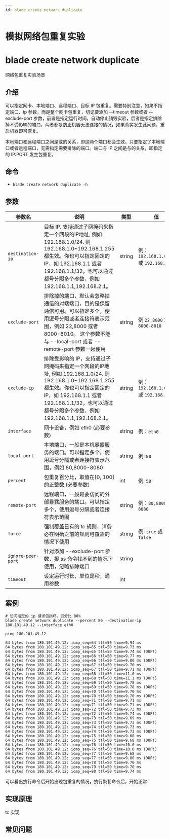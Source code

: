 ```yaml
---
id: blade create network duplicate
---
```


# 模拟网络包重复实验

# blade create network duplicate
网络包重复实验场景

## 介绍
可以指定网卡、本地端口、远程端口、目标 IP 包重复。需要特别注意，如果不指定端口、ip 参数，而是整个网卡包重复，切记要添加 --timeout 参数或者 --exclude-port 参数，前者是指定运行时间，自动停止销毁实验，后者是指定排除掉不受影响的端口，两者都是防止机器无法连接的情况，如果真实发生此问题，重启机器即可恢复。

本地端口和远程端口之间是或的关系，即这两个端口都会生效，只要指定了本地端口或者远程端口，无需指定需要排除的端口。端口与 IP 之间是与的关系，即指定的 IP:PORT 发生包重复。

## 命令
* `blade create network duplicate -h`

## 参数

| 参数名                | 说明                                                                                                                                                                        | 类型     | 值                                  |
|--------------------|---------------------------------------------------------------------------------------------------------------------------------------------------------------------------|--------|------------------------------------|
| `destination-ip`   | 目标 IP. 支持通过子网掩码来指定一个网段的IP地址, 例如 192.168.1.0/24. 则 192.168.1.0~192.168.1.255 都生效。你也可以指定固定的 IP，如 192.168.1.1 或者 192.168.1.1/32，也可以通过都号分隔多个参数，例如 192.168.1.1,192.168.2.1。    | string | 例：`192.168.1.0/24` 或 `192.168.1.1` |
| `exclude-port`     | 排除掉的端口，默认会忽略掉通信的对端端口，目的是保留通信可用。可以指定多个，使用逗号分隔或者连接符表示范围，例如 22,8000 或者 8000-8010。 这个参数不能与 --local-port 或者 --remote-port 参数一起使用                                               | string | 例 `22,8000` 或者 `8000-8010`         |
| `exclude-ip`       | 排除受影响的 IP，支持通过子网掩码来指定一个网段的IP地址, 例如 192.168.1.0/24. 则 192.168.1.0~192.168.1.255 都生效。你也可以指定固定的 IP，如 192.168.1.1 或者 192.168.1.1/32，也可以通过都号分隔多个参数，例如 192.168.1.1,192.168.2.1。 | string | 例：`192.168.1.0/24`或 `192.168.1.1`  | 
| `interface`        | 网卡设备，例如 eth0 (必要参数)                                                                                                                                                       | string | 例：`eth0`                           |
| `local-port`       | 本地端口，一般是本机暴露服务的端口。可以指定多个，使用逗号分隔或者连接符表示范围，例如 80,8000-8080                                                                                                                  | string | 例: `80`                            |
| `percent`          | 包重复百分比，取值在[0, 100]的正整数 (必要参数)                                                                                                                                             | int    | 例: `50`                            |
| `remote-port`      | 远程端口，一般是要访问的外部暴露服务的端口。可以指定多个，使用逗号分隔或者连接符表示范围                                                                                                                              | string | 例：`80,8000-8080`                   |
| `force`            | 强制覆盖已有的 tc 规则，请务必在明确之前的规则可覆盖的情况下使用                                                                                                                                        | string | 例: `true` 或 `false`                |
| `ignore-peer-port` | 针对添加 --exclude-port 参数，报 ss 命令找不到的情况下使用，忽略排除端口                                                                                                                            | string |                                    |
| `timeout`          | 设定运行时长，单位是秒，通用参数                                                                                                                                                          | int    |                                    |


## 案例
```text
# 访问指定的 ip 请求包损坏，百分比 80%
blade create network duplicate --percent 80 --destination-ip 180.101.49.12 --interface eth0

ping 180.101.49.12

64 bytes from 180.101.49.12: icmp_seq=64 ttl=50 time=9.94 ms
64 bytes from 180.101.49.12: icmp_seq=65 ttl=50 time=9.73 ms
64 bytes from 180.101.49.12: icmp_seq=65 ttl=50 time=9.74 ms (DUP!)
64 bytes from 180.101.49.12: icmp_seq=66 ttl=50 time=9.77 ms
64 bytes from 180.101.49.12: icmp_seq=66 ttl=50 time=9.80 ms (DUP!)
64 bytes from 180.101.49.12: icmp_seq=67 ttl=50 time=9.70 ms
64 bytes from 180.101.49.12: icmp_seq=67 ttl=50 time=9.71 ms (DUP!)
64 bytes from 180.101.49.12: icmp_seq=68 ttl=50 time=11.0 ms
64 bytes from 180.101.49.12: icmp_seq=68 ttl=50 time=11.1 ms (DUP!)
64 bytes from 180.101.49.12: icmp_seq=69 ttl=50 time=9.78 ms
64 bytes from 180.101.49.12: icmp_seq=69 ttl=50 time=9.78 ms (DUP!)
64 bytes from 180.101.49.12: icmp_seq=70 ttl=50 time=9.70 ms
64 bytes from 180.101.49.12: icmp_seq=70 ttl=50 time=9.70 ms (DUP!)
64 bytes from 180.101.49.12: icmp_seq=71 ttl=50 time=9.71 ms
64 bytes from 180.101.49.12: icmp_seq=71 ttl=50 time=9.71 ms (DUP!)
64 bytes from 180.101.49.12: icmp_seq=72 ttl=50 time=9.73 ms
64 bytes from 180.101.49.12: icmp_seq=72 ttl=50 time=9.74 ms (DUP!)
64 bytes from 180.101.49.12: icmp_seq=73 ttl=50 time=9.69 ms
64 bytes from 180.101.49.12: icmp_seq=73 ttl=50 time=9.73 ms (DUP!)
64 bytes from 180.101.49.12: icmp_seq=74 ttl=50 time=9.73 ms
64 bytes from 180.101.49.12: icmp_seq=74 ttl=50 time=9.73 ms (DUP!)
64 bytes from 180.101.49.12: icmp_seq=75 ttl=50 time=9.68 ms
64 bytes from 180.101.49.12: icmp_seq=75 ttl=50 time=9.68 ms (DUP!)
64 bytes from 180.101.49.12: icmp_seq=76 ttl=50 time=10.0 ms
64 bytes from 180.101.49.12: icmp_seq=76 ttl=50 time=10.0 ms (DUP!)
64 bytes from 180.101.49.12: icmp_seq=77 ttl=50 time=9.68 ms
64 bytes from 180.101.49.12: icmp_seq=77 ttl=50 time=9.80 ms (DUP!)
64 bytes from 180.101.49.12: icmp_seq=78 ttl=50 time=9.70 ms
64 bytes from 180.101.49.12: icmp_seq=79 ttl=50 time=9.70 ms
64 bytes from 180.101.49.12: icmp_seq=80 ttl=50 time=9.74 ms
```
可以看出执行命令后开始出现包重复的情况，执行恢复命令后，开始正常


## 实现原理
tc 实现

## 常见问题

